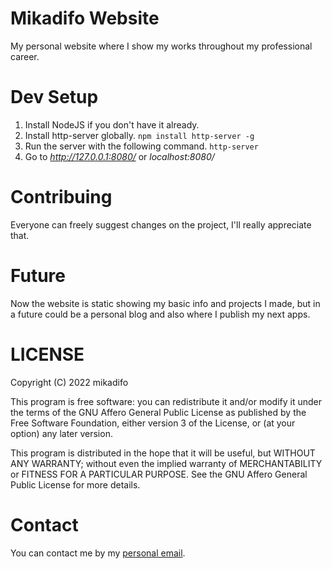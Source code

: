 # Mikadifo Website
My personal website where I show my works throughout my professional career.

# Dev Setup
1. Install NodeJS if you don't have it already.
2. Install http-server globally. `npm install http-server -g`
3. Run the server with the following command. `http-server`
4. Go to *http://127.0.0.1:8080/* or *localhost:8080/*

# Contribuing
Everyone can freely suggest changes on the project, I'll really appreciate that.

# Future
Now the website is static showing my basic info and projects I made, but in a future could be a personal blog and also where I publish my next apps.

# LICENSE
Copyright (C) 2022 mikadifo

This program is free software: you can redistribute it and/or modify
it under the terms of the GNU Affero General Public License as published
by the Free Software Foundation, either version 3 of the License, or
(at your option) any later version.

This program is distributed in the hope that it will be useful,
but WITHOUT ANY WARRANTY; without even the implied warranty of
MERCHANTABILITY or FITNESS FOR A PARTICULAR PURPOSE.  See the
GNU Affero General Public License for more details.

# Contact
You can contact me by my [personal email](mailto:michaelpadillaheredia@gmail.com).
